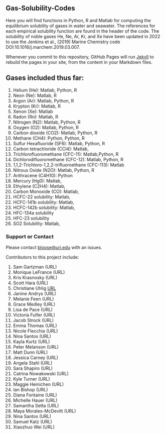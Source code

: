 ## Gas-Solubility-Codes

Here you will find functions in Python, R and Matlab for computing the equilibrium solubility of gases in water and seawater. The references for each empirical solubility function are found in the header of the code.   The solubility of noble gases He, Ne, Ar, Kr, and Xe have been updated in 2022 to use the Jenkins et al., (2019) Marine Chemistry code DOI:10.1016/j.marchem.2019.03.007.

Whenever you commit to this repository, GitHub Pages will run [Jekyll](https://jekyllrb.com/) to rebuild the pages in your site, from the content in your Markdown files.

## Gases included thus far:
1. Helium (He): Matlab, Python, R
2. Neon (Ne): Matlab, R
3. Argon (Ar):  Matlab, Python, R
4. Krypton (Kr): Matlab, R
5. Xenon (Xe): Matlab
6. Radon (Rn): Matlab, R
7. Nitrogen (N2): Matlab, Python, R
8. Oxygen (O2): Matlab, Python, R
9. Carbon dioxide (CO2): Matlab, Python, R
10. Methane (CH4):  Python, Python, R
11. Sulfur Hexafluoride (SF6): Matlab, Python, R
12. Carbon tetrachloride (CCl4): Matlab, 
13. Trichlorofluoromethane (CFC-11): Matlab,Python, R
14. Dichlorodifluoromethane (CFC-12): Matlab, Python, R
15. 1,1,2-Trichloro-1,2,2-trifluoroethane (CFC-113): Matlab 
16. Nitrous Oxide (N2O): Matlab, Python, R
17. Anthracene (C4H10): Python 
18. Mercury (Hg0): Matlab,
19. Ethylene (C2H4): Matlab, 
20. Carbon Monoxide (CO): Matlab,
21. HCFC-22 solubility: Matlab,
22. HCFC-141b solubility: Matlab,
23. HCFC-142b solubility: Matlab,
24. HFC-134a solubility
25. HFC-23 solubility
26. SO2 Solubility: Matlab,

### Support or Contact

Please contact bloose@uri.edu with an issues.

Contributors to this project include:

1. Sam Gartzman (URL)
2. Monique LeFrance (URL)
3. Kris Krasnosky (URL)
4. Scott Hara (URL)
5. Christiane Uhlig [URL](https://www.awi.de/en/about-us/organisation/staff/christiane-uhlig.html)
6. Janine Andrys (URL)
7. Melanie Feen (URL) 
8. Grace Medley (URL) 
9. Lisa de Pace (URL)
10. Victoria Fulfer (URL)
11. Jacob Strock (URL)
12. Emma Thomas (URL)
13. Nicole Flecchia (URL)
14. Nina Santos (URL)
15. Kayla	Kurtz (URL)
16. Peter	Melanson (URL)
17. Matt	Dunn (URL)
18. Jessica	Carney (URL)
19. Angela	Stahl (URL)
20. Sara	Shapiro (URL)
21. Catrina	Nowakowski (URL)
22. Kyle	Turner (URL)
23. Maggie	Heinichen (URL)
24. Ian	Bishop (URL)
25. Diana	Fontaine (URL)
26. Michelle	Hauer (URL)
27. Samantha	Setta (URL)
28. Maya	Morales-McDevitt (URL)
29. Nina	Santos (URL)
30. Samuel	Katz (URL)
31. Xiaozhuo	Wei (URL)
